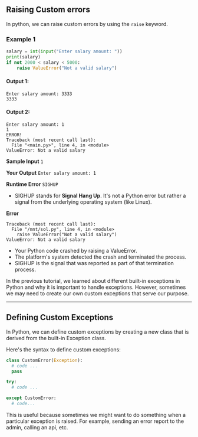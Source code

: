 ## Raising Custom errors 
In python, we can raise custom errors by using the `raise`  keyword. 

### Example 1
```python
salary = int(input("Enter salary amount: "))
print(salary)
if not 2000 < salary < 5000:
    raise ValueError("Not a valid salary")
```

#### Output 1: 
```
Enter salary amount: 3333
3333
```
#### Output 2:
```
Enter salary amount: 1
1
ERROR!
Traceback (most recent call last):
  File "<main.py>", line 4, in <module>
ValueError: Not a valid salary
````

****Sample Input****
``` 1 ```

****Your Output****
``` Enter salary amount: 1 ```

****Runtime Error****
``` SIGHUP ```
- SIGHUP stands for ****Signal Hang Up****. It's not a Python error but rather a signal from the underlying operating system (like Linux).

****Error****
```
Traceback (most recent call last):
  File "/mnt/sol.py", line 4, in <module>
    raise ValueError("Not a valid salary")
ValueError: Not a valid salary
```

- Your Python code crashed by raising a ValueError.
- The platform's system detected the crash and terminated the process.
- SIGHUP is the signal that was reported as part of that termination process.

In the previous tutorial, we learned about different built-in exceptions in Python and why it is important to handle exceptions. However, sometimes we may need to create our own custom exceptions that serve our purpose.

----

## Defining Custom Exceptions
In Python, we can define custom exceptions by creating a new class that is derived from the built-in Exception class.

Here's the syntax to define custom exceptions:
```python
class CustomError(Exception):
  # code ...
  pass

try:
  # code ...

except CustomError:
  # code...
```

This is useful because sometimes we might want to do something when a particular exception is raised. For example, sending an error report to the admin, calling an api, etc.
